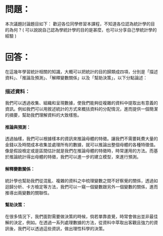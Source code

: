 # 問題：
本次議題討論題目如下：
歡迎各位同學修習本課程，不知道各位認為統計學的目的為何 ?
( 可以說說自己認為學統計學的目的是甚麼，也可以分享自己學統計學的經驗 )

# 回答：

在這幾年學習統計相關的知識，大概可以把統計的目的歸類成四項，分別是「描述資料」、「推論及預測」、「解釋變數關係」以及「幫助決策」，以下分點論述：

### 描述資料：
我們可以透過收集、組織和呈現數據，使我們能夠從複雜的資料中提取出有意義的資訊。例如我們可以用敘述統計的方式來概括資料的分配情況，進而提供一個簡潔的摘要，幫助我們理解資料的大致樣態。

#### 推論與預測：
透過抽樣，我們可以根據樣本的資訊來推論母體的特徵。讓我們不需要耗費大量的金錢以及時間成本收集並處理所有的數據，就可以推論出整個母體的各種特徵值。像是假設檢定或是區間估計就是我們在推論母體的特徵時，時常運用的方法。而基於推論統計得出母體的特徵，我們可以進一步的建立模型，來進行預測。

#### 解釋變數關係：
統計學也幫助我們從混亂、複雜的資料之中梳理變數之間不好察覺的關係，透過如迴歸分析、卡方檢定等方法，我們可以一窺一個變數跟另外一個變數的關係，進而推導出兩變數的關聯性。

#### 幫助決策：
在很多情況下，我們面對需要做決策的時候，倘若單靠直覺，時常會做出並非最佳解的決定，例如。在透過一系列處理數據的方法，從資料中萃取出客觀且強力的資訊後，我們可以透過這些資訊，做出理性科學的決策。